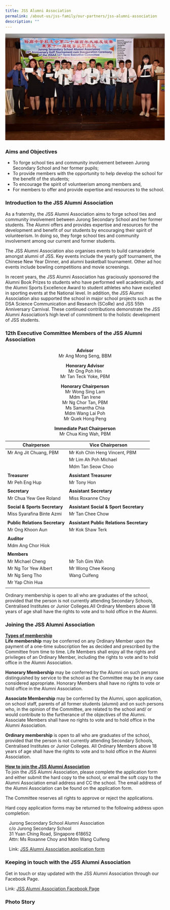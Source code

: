 ```yaml
---
title: JSS Alumni Association
permalink: /about-us/jss-family/our-partners/jss-alumni-association
description: ""
---
```

![](/images/JSS%20Alumni%202019.jpg)

### Aims and Objectives

* To forge school ties and community involvement between Jurong Secondary School and her former pupils;
* To provide members with the opportunity to help develop the school for the benefit of the students;
* To encourage the spirit of volunteerism among members and,
* For members to offer and provide expertise and resources to the school.

### Introduction to the JSS Alumni Association

As a fraternity, the JSS Alumni Association aims to forge school ties and community involvement between Jurong Secondary School and her former students. The Alumni offers and provides expertise and resources for the development and benefit of our students by encouraging their spirit of volunteerism. In doing so, they forge school ties and community involvement among our current and former students. 
  
The JSS Alumni Association also organises events to build camaraderie amongst alumni of JSS. Key events include the yearly golf tournament, the Chinese New Year Dinner, and alumni basketball tournament. Other ad hoc events include bowling competitions and movie screenings. 

In recent years, the JSS Alumni Association has graciously sponsored the Alumni Book Prizes to students who have performed well academically, and the Alumni Sports Excellence Award to student athletes who have excelled in sporting events at the National level. In addition, the JSS Alumni Association also supported the school in major school projects such as the DSA Science Communication and Research (SCoRe) and JSS 55th Anniversary Carnival. These continued contributions demonstrate the JSS Alumni Association’s high level of commitment to the holistic development of JSS students. 

### 12th Executive Committee Members of the JSS Alumni Association

<center> 
<strong> Advisor </strong> <br>
Mr Ang Mong Seng, BBM

<strong> Honorary Advisor  </strong> <br>
Mr Ong Poh Hin <br>
Mr Tan Teck Yoke, PBM

<strong> Honorary Chairperson  </strong> <br>
Mr Wong Sing Lam <br>
Mdm Tan Irene <br>
Mr Ng Chor Tan, PBM <br>
Ms Samantha Chia <br>
Mdm Wang Lai Poh <br>
Mr Quek Hong Peng

<strong> Immediate Past Chairperson </strong> <br>
Mr Chua King Wah, PBM

</center>
	
| **Chairperson** | **Vice Chairperson** |
|---|---|
| Mr Ang Jit Chuang, PBM | Mr Koh Chin Heng Vincent, PBM |
|  | Mr Lim Ah Poh Michael |
|  | Mdm Tan Seow Choo |
| | |
| **Treasurer** | **Assistant Treasurer** |
| Mr Peh Eng Hup | Mr Tony Hon |
| | |
| **Secretary** | **Assistant Secretary** |
| Mr Chua Yew Gee Roland | Miss Roxanne Choy |
| | |
| **Social & Sports Secretary** | **Assistant Social & Sport Secretary** |
| Miss Syarafina Binte Azmi | Mr Tan Chee Chow |
| | | 
| **Public Relations Secretary** | **Assistant Public Relations Secretary** |
| Mr Ong Khoon Aun | Mr Kok Shaw Terk |
| | |
| **Auditor** |   |
|  Mdm Ang Chor Hiok |   |
| | |
| **Members** |  |
| Mr Michael Cheng | Mr Toh Gim Wah |
| Mr Ng Tor Yew Albert | Mr Wong Chee Keong |
| Mr Ng Seng Tho | Wang Cuifeng |
|  Mr Yap Chin Hua |   |
| | |
	
Ordinary membership is open to all who are graduates of the school, provided that the person is not currently attending Secondary Schools, Centralised Institutes or Junior Colleges.All Ordinary Members above 18 years of age shall have the rights to vote and to hold office in the Alumni.  

### Joining the JSS Alumni Association

<u><strong> Types of membership </strong></u> <br>
**Life membership** may be conferred on any Ordinary Member upon the payment of a one-time subscription fee as decided and prescribed by the Committee from time to time. Life Members shall enjoy all the rights and privileges of an Ordinary Member, including the rights to vote and to hold office in the Alumni Association.

**Honorary Membership** may be conferred by the Alumni on such persons distinguished by service to the school as the Committee may be in any case considered appropriate. Honorary Members shall have no rights to vote or hold office in the Alumni Association.

**Associate Membership** may be conferred by the Alumni, upon application, on school staff, parents of all former students (alumni) and on such persons who, in the opinion of the Committee, are related to the school and/ or would contribute to the furtherance of the objectives of the Alumni. Associate Members shall have no rights to vote and to hold office in the Alumni Association.

**Ordinary membership** is open to all who are graduates of the school, provided that the person is not currently attending Secondary Schools, Centralised Institutes or Junior Colleges. All Ordinary Members above 18 years of age shall have the rights to vote and to hold office in the Alumni Association.

<u><strong> How to join the JSS Alumni Association </strong></u><br>
To join the JSS Alumni Association, please complete the application form and either submit the hard copy to the school, or email the soft copy to the Alumni Association email address and CC the school. The email address of the Alumni Association can be found on the application form. 

The Committee reserves all rights to approve or reject the applications.

Hard copy application forms may be returned to the following address upon completion:

   Jurong Secondary School Alumni Association <br>
   c/o Jurong Secondary School <br>
   31 Yuan Ching Road, Singapore 618652 <br>
   Attn: Ms Roxanne Choy and Mdm Wang Cuifeng

   Link: [JSS Alumni Association application form](https://jurongsec.moe.edu.sg/qql/slot/u184/Application_form_JSSAA%20.pdf) 

### Keeping in touch with the JSS Alumni Association

Get in touch or stay updated with the JSS Alumni Association through our Facebook Page.

Link: [JSS Alumni Association Facebook Page](https://www.facebook.com/Jurong-Secondary-School-Alumni-Association-171815156192778/) 

### Photo Story
